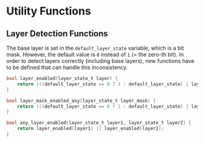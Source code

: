 # Utility Functions

## Layer Detection Functions
The base layer is set in the `default_layer_state` variable, which is a bit mask. However, the default value is `0` instead of `1` (= the zero-th bit). In order to detect layers correctly (including base layers), new functions have to be defined that can handle this inconsistency.
```C
bool layer_enabled(layer_state_t layer) {
    return (((default_layer_state == 0 ? 1 : default_layer_state) | layer_state) & ((layer_state_t)1 << layer)) != 0;
}
```

```C
bool layer_mask_enabled_any(layer_state_t layer_mask) {
    return (((default_layer_state == 0 ? 1 : default_layer_state) | layer_state) & layer_mask) != 0;
}
```

```C
bool any_layer_enabled(layer_state_t layer1, layer_state_t layer2) {
    return layer_enabled(layer1) || layer_enabled(layer2);
}
```